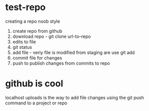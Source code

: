# test-repo
creating a repo noob style

1.  create repo from github
2.  download repo - git clone url-to-repo
3.  edits to file
4.  git status
5.  add file - veriy file is modified from staging are
use git add
6.  commit file for changes
7.  push to publish changes from commits to repo

# github is cool 
localhost uploads is the way to add file changes using 
the git push command to a project or repo